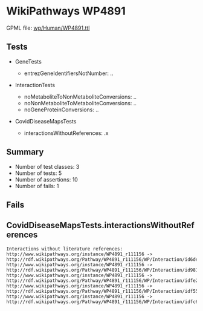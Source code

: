 # WikiPathways WP4891

GPML file: [wp/Human/WP4891.ttl](../wp/Human/WP4891.ttl)

## Tests

* GeneTests
    * entrezGeneIdentifiersNotNumber: ..

* InteractionTests
    * noMetaboliteToNonMetaboliteConversions: ..
    * noNonMetaboliteToMetaboliteConversions: ..
    * noGeneProteinConversions: ..

* CovidDiseaseMapsTests
    * interactionsWithoutReferences: .x

## Summary

* Number of test classes: 3
* Number of tests: 5
* Number of assertions: 10
* Number of fails: 1

## Fails

## CovidDiseaseMapsTests.interactionsWithoutReferences

```
Interactions without literature references:
http://www.wikipathways.org/instance/WP4891_r111156 -> http://rdf.wikipathways.org/Pathway/WP4891_r111156/WP/Interaction/id6de06d86
http://www.wikipathways.org/instance/WP4891_r111156 -> http://rdf.wikipathways.org/Pathway/WP4891_r111156/WP/Interaction/id981d12bb
http://www.wikipathways.org/instance/WP4891_r111156 -> http://rdf.wikipathways.org/Pathway/WP4891_r111156/WP/Interaction/idfe2de42e
http://www.wikipathways.org/instance/WP4891_r111156 -> http://rdf.wikipathways.org/Pathway/WP4891_r111156/WP/Interaction/idf55cb6e4
http://www.wikipathways.org/instance/WP4891_r111156 -> http://rdf.wikipathways.org/Pathway/WP4891_r111156/WP/Interaction/idfc67b63

```
